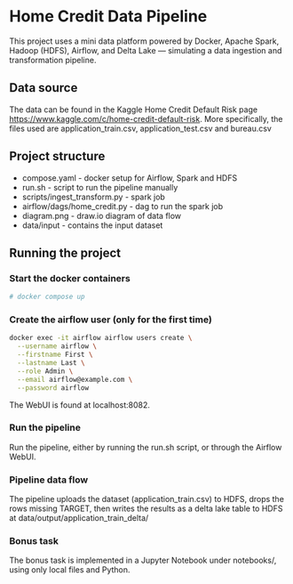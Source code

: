 # Home Credit Data Pipeline

This project uses a mini data platform powered by Docker, Apache Spark, Hadoop (HDFS), Airflow, and Delta Lake — simulating a data ingestion and transformation pipeline.

## Data source
The data can be found in the Kaggle Home Credit Default Risk page https://www.kaggle.com/c/home-credit-default-risk. 
More specifically, the files used are application_train.csv, application_test.csv and bureau.csv

## Project structure

- compose.yaml - docker setup for Airflow, Spark and HDFS
- run.sh - script to run the pipeline manually
- scripts/ingest_transform.py - spark job
- airflow/dags/home_credit.py - dag to run the spark job
- diagram.png - draw.io diagram of data flow
- data/input - contains the input dataset

## Running the project

### Start the docker containers

```bash
# docker compose up
```

### Create the airflow user (only for the first time)

```bash
docker exec -it airflow airflow users create \
  --username airflow \
  --firstname First \
  --lastname Last \
  --role Admin \
  --email airflow@example.com \
  --password airflow
```

The WebUI is found at localhost:8082.

### Run the pipeline

Run the pipeline, either by running the run.sh script, or through the Airflow WebUI.

### Pipeline data flow

The pipeline uploads the dataset (application_train.csv) to HDFS, drops the rows missing TARGET, then writes the results as a delta lake table to HDFS at
data/output/application_train_delta/

### Bonus task

The bonus task is implemented in a Jupyter Notebook under notebooks/, using only local files and Python.
